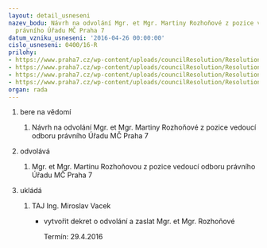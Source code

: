 ```yaml
---
layout: detail_usneseni
nazev_bodu: Návrh na odvolání Mgr. et Mgr. Martiny Rozhoňové z pozice vedoucí odboru
  právního Úřadu MČ Praha 7
datum_vzniku_usneseni: '2016-04-26 00:00:00'
cislo_usneseni: 0400/16-R
prilohy:
- https://www.praha7.cz/wp-content/uploads/councilResolution/Resolutions/27653/export/c1Duvodovazprava~50376.docx
- https://www.praha7.cz/wp-content/uploads/councilResolution/Resolutions/27653/export/Jmenovacidekret~50375.pdf
- https://www.praha7.cz/wp-content/uploads/councilResolution/Resolutions/27653/export/Usnesenioreorganizaci~50374.pdf
- https://www.praha7.cz/wp-content/uploads/councilResolution/Resolutions/27653/export/export~299542.pdf
organ: rada
---
```

<OL class=urzList_view id=urzList>
<LI class=urzClass1><SPAN name="1">bere na vědomí</SPAN> 
<OL class=urzOlClass>
<LI class=urzClass2 style="TEXT-ALIGN: left"><SPAN>
<P>Návrh na odvolání Mgr. et Mgr. Martiny Rozhoňové z pozice vedoucí odboru právního Úřadu MČ Praha 7</P></SPAN></LI></OL></LI>
<LI class=urzClass1><SPAN name="14">odvolává</SPAN> 
<OL class=urzOlClass>
<LI class=urzClass2 style="TEXT-ALIGN: left"><SPAN>
<P>Mgr. et Mgr. Martinu Rozhoňovou z pozice vedoucí odboru právního Úřadu MČ Praha 7</P></SPAN></LI></OL></LI>
<LI class=urzClass1 id=urzUkoly><SPAN name="1">ukládá</SPAN>
<OL class=urzOlClass>
<LI class=urzClass2><SPAN>
<P>TAJ Ing. Miroslav Vacek</P></SPAN>
<UL class=urzUlClass>
<LI class=urzClass3><SPAN>
<P>vytvořit dekret o odvolání a zaslat Mgr. et Mgr. Rozhoňové</P></SPAN><SPAN class=urzUkolTermin>Termín:&nbsp;29.4.2016</SPAN></LI></UL></LI></OL></LI></OL>